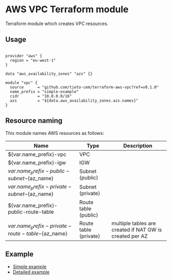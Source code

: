 AWS VPC Terraform module
===========================================

Terraform module which creates VPC resources.

Usage
-----

```hcl

provider "aws" {
  region = "eu-west-1"
}

data "aws_availability_zones" "azs" {}

module "vpc" {
  source      = "github.com/tieto-cem/terraform-aws-vpc?ref=v0.1.0"
  name_prefix = "simple-example"
  cidr        = "10.0.0.0/16"
  azs         = "${data.aws_availability_zones.azs.names}"
}
```

Resource naming
---------------

This module names AWS resources as follows:

| Name                                             | Type                 | Description                                                   |
|--------------------------------------------------|----------------------|---------------------------------------------------------------|
|${var.name_prefix}-vpc                            | VPC                  |                                                               |
|${var.name_prefix}-igw                            | IGW                  |                                                               |
|${var.name_prefix}-public-subnet-${az_name}       | Subnet (public)      |                                                               |     
|${var.name_prefix}-private-subnet-${az_name}      | Subnet (private)     |                                                               |
|${var.name_prefix}-public-route-table             | Route table (public) |                                                               |
|${var.name_prefix}-private-route-table-${az_name} | Route table (private)| multiple tables are created if NAT GW is created per AZ       | 


Example
-------

* [Simple example](https://github.com/tieto-cem/terraform-aws-vpc/tree/master/examples/simple)
* [Detailed example](https://github.com/tieto-cem/terraform-aws-vpc/tree/master/examples/detailed)